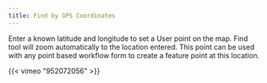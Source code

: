 ```yaml
---
title: Find by GPS Coordinates
---
```


Enter a known latitude and longitude to set a User point on the map.  Find tool will zoom automatically to the location entered.  This point can be used with any point based workflow form to create a feature point at this location.

{{< vimeo "952072056" >}}
